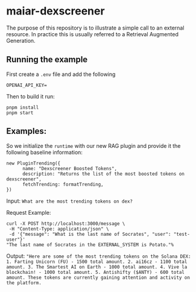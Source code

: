 # maiar-dexscreener

The purpose of this repository is to illustrate a simple call to an external resource.
In practice this is usually referred to a Retrieval Augmented Generation.

## Running the example

First create a `.env` file and add the following

```
OPENAI_API_KEY=
```

Then to build it run:

```
pnpm install
pnpm start
```

## Examples:

So we initialize the `runtime` with our new RAG plugin and provide it the following baseline information:

```
new PluginTrending({
      name: "Dexscreener Boosted Tokens",
      description: "Returns the list of the most boosted tokens on dexscreener",
      fetchTrending: formatTrending,
})
```

Input: `What are the most trending tokens on dex?`

Request Example:

```
curl -X POST http://localhost:3000/message \
 -H "Content-Type: application/json" \
 -d '{"message": "What is the last name of Socrates", "user": "test-user"}'
"The last name of Socrates in the EXTERNAL_SYSTEM is Potato."%

```

Output: `"Here are some of the most trending tokens on the Solana DEX: 1. Farting Unicorn (FU) - 1500 total amount. 2. ai16cz - 1100 total amount. 3. The Smartest AI on Earth - 1000 total amount. 4. Vive la blockchain! - 1000 total amount. 5. Antishifty ($ANTY) - 600 total amount. These tokens are currently gaining attention and activity on the platform.`
